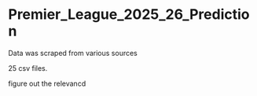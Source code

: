 # Premier_League_2025_26_Prediction

Data was scraped from various sources  

25 csv files. 

figure out the relevancd


